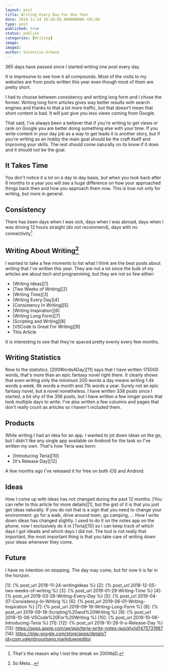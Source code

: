 ```yaml
---
layout: post
title: Writing Every Day For One Year
date: 2019-11-24 16:28:05.000000000 +01:00
type: post
published: true
status: publish
categories: [Writing]
image:
image2:
author: Valentino Urbano
---
```


365 days have passed since I started writing one post every day.

It is impressive to see how it all compounds. Most of the visits to my websites are from posts written this year even though most of them are pretty short.

I had to choose between consistency and writing long form and I chose the former. Writing long form articles gives way better results with search engines and thanks to that a lot more traffic, but that doesn't mean that short content is bad. It will just give you less views coming from Google.

That said, I've always been a believer that if you're writing to get views or rank on Google you are better doing something else with your time. If you write content in your day job as a way to get leads it is another story, but if you're writing as an hobby the main goal should be the craft itself and improving your skills. The rest should come naturally on its know if it does and it should not be the goal.

## It Takes Time

You don't notice it a lot on a day to day basis, but when you look back after 6 months to a year you will see a huge difference on how your approached things back then and how you approach them now. This is true not only for writing, but more in general.

## Consistency

There has been days when I was sick, days when I was abroad, days when I was driving 12 hours straight (do not recommend), days with no connectivity[^1]

## Writing About Writing[^2]

I wanted to take a few moments to list what I think are the best posts about writing that I've written this year. They are not a lot since the bulk of my articles are about tech and programming, but they are not so few either:

- [Writing Ideas][1]
- [Two Weeks of Writing][2]
- [Writing Time][3]
- [Writing Every Day][4]
- [Consistency In Writing][5]
- [Writing Inspiration][6]
- [Writing Long Form][7]
- [Scripting and Writing][8]
- [VSCode Is Great For Writing][9]
- This Article

It is interesting to see that they're spaced pretty evenly every few months.

## Writing Statistics

Now to the statistics. [200WordsADay][11] says that I have written 175000 words, that's more than an epic fantasy novel right there. It clearly shows that even writing only the minimum 200 words a day means writing 1.4k words a week, 6k words a month and 71k words a year. Surely not an epic fantasy novel, but a novel nonetheless.
I have written 338 posts since I started, a bit shy of the 356 posts, but I have written a few longer posts that took multiple days to write. I've also written a few columns and pages that don't really count as articles so I haven't included them.

## Products

While writing I had an idea for an app. I wanted to jot down ideas on the go, but I didn't like any single app available on Android for the task so I've written my own. That's how Teria was born:

- [Introducing Teria][10]
- [It's Release Day][12]

A few months ago I've released it for free on both iOS and Android.

## Ideas

How I come up with ideas has not changed during the past 12 months. [You can refer to this article for more details][1], but the gist of it is that you just get ideas naturally. If you do not that is a sign that you need to change your environment: go for a walk, drive around town, go camping, ...
How I write down ideas has changed slightly. I used to do it on the notes app on the phone, now I exclusively do it in [Teria][10] so I can keep track of which days I got ideads and which days I did not. The tool is not really that important, the most important thing is that you take care of writing down your ideas whenever they come.

## Future

I have no intention on stopping. The day may come, but for now it is far in the horizon.

[^1]: That's the reason why I lost the streak on 200WaD.
[^2]: So Meta...

[1]: {% post_url 2018-11-24-writingideas %}
[2]: {% post_url 2018-12-05-two-weeks-of-writing %}
[3]: {% post_url 2019-01-29-Writing-Time %}
[4]: {% post_url 2019-03-28-Writing-Every-Day %}
[5]: {% post_url 2019-04-07-Consistency-In-Writing %}
[6]: {% post_url 2019-06-01-Writing-Inspiration %}
[7]: {% post_url 2019-09-16-Writing-Long-Form %}
[8]: {% post_url 2019-09-19-Scripting%20and%20Writing %}
[9]: {% post_url 2019-10-06-VSCode%20For%20Writing %}
[10]: {% post_url 2019-10-06-Introducing-Teria %}
[11]:
[12]: {% post_url 2019-10-26-It-s-Release-Day %}
[13]: https://apps.apple.com/ae/app/teria-write-notes-quickly/id1475731987
[14]: https://play.google.com/store/apps/details?id=com.valentinourbano.markdowneditor
